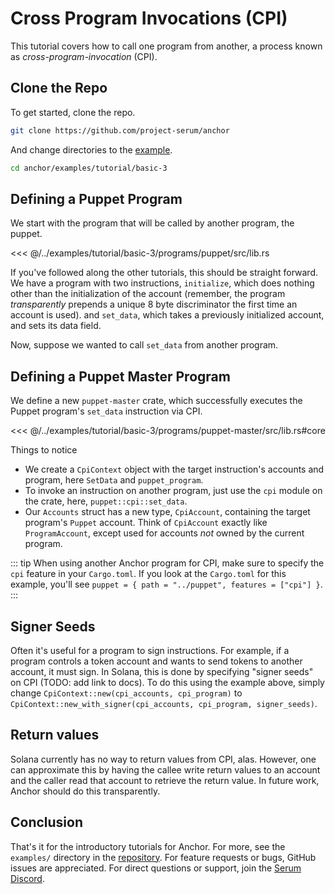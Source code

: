 # Cross Program Invocations (CPI)

This tutorial covers how to call one program from another, a process known as
*cross-program-invocation* (CPI).

## Clone the Repo

To get started, clone the repo.

```bash
git clone https://github.com/project-serum/anchor
```

And change directories to the [example](https://github.com/project-serum/anchor/tree/master/examples/tutorial/basic-3).

```bash
cd anchor/examples/tutorial/basic-3
```

## Defining a Puppet Program

We start with the program that will be called by another program, the puppet.

<<< @/../examples/tutorial/basic-3/programs/puppet/src/lib.rs

If you've followed along the other tutorials, this should be straight forward. We have
a program with two instructions, `initialize`, which does nothing other than the
initialization of the account (remember, the program *transparently* prepends a unique 8
byte discriminator the first time an account is used). and `set_data`, which takes a previously
initialized account, and sets its data field.

Now, suppose we wanted to call `set_data` from another program.

## Defining a Puppet Master Program

We define a new `puppet-master` crate, which successfully executes the Puppet program's `set_data`
instruction via CPI.

<<< @/../examples/tutorial/basic-3/programs/puppet-master/src/lib.rs#core

Things to notice

* We create a `CpiContext` object with the target instruction's accounts and program,
  here `SetData` and `puppet_program`.
* To invoke an instruction on another program, just use the `cpi` module on the crate, here, `puppet::cpi::set_data`.
* Our `Accounts` struct has a new type, `CpiAccount`, containing the target program's `Puppet`
  account. Think of `CpiAccount` exactly like `ProgramAccount`, except used for accounts *not*
  owned by the current program.

::: tip
When using another Anchor program for CPI, make sure to specify the `cpi` feature in your `Cargo.toml`.
If you look at the `Cargo.toml` for this example, you'll see
`puppet = { path = "../puppet", features = ["cpi"] }`.
:::

## Signer Seeds

Often it's useful for a program to sign instructions. For example, if a program controls a token
account and wants to send tokens to another account, it must sign. In Solana, this is done by specifying
"signer seeds" on CPI (TODO: add link to docs). To do this using the example above, simply change
`CpiContext::new(cpi_accounts, cpi_program)` to
`CpiContext::new_with_signer(cpi_accounts, cpi_program, signer_seeds)`.

## Return values

Solana currently has no way to return values from CPI, alas. However, one can approximate this
by having the callee write return values to an account and the caller read that account to
retrieve the return value. In future work, Anchor should do this transparently.

## Conclusion

That's it for the introductory tutorials for Anchor. For more, see the `examples/` directory in the
[repository](https://github.com/project-serum/anchor). For feature requests or bugs, GitHub issues
are appreciated. For direct questions or support, join the [Serum Discord](https://discord.com/channels/739225212658122886/752530209848295555).

